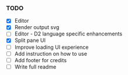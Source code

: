 ### TODO

- [x] Editor
- [x] Render output svg
- [ ] Editor - D2 language specific enhancements
- [x] Split pane UI
- [ ] Improve loading UI experience
- [ ] Add instruction on how to use
- [ ] Add footer for credits
- [ ] Write full readme
